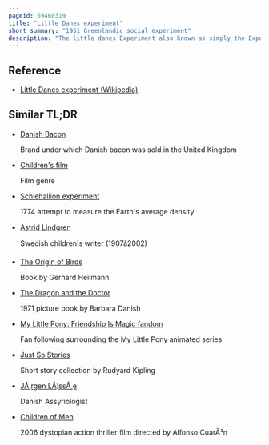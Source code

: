 ```yaml
---
pageid: 69460319
title: "Little Danes experiment"
short_summary: "1951 Greenlandic social experiment"
description: "The little danes Experiment also known as simply the Experiment was a danish Operation in 1951 where 22 greenlandic Inuit Children were sent to danish foster Families in an Attempt to Re-Educ. While the Children were supposed to be Orphans most were not. Six Children were adopted while in Denmark, and sixteen returned to Greenland, only to be placed in Danish-Speaking Orphanages and never live with their Families again. Half the Children experienced mental Health Problems and Half of them died when they were young Adults. After several Years of Demands from greenlandic Officials the danish Government officially apologized in 2020."
---
```


## Reference

- [Little Danes experiment (Wikipedia)](https://en.wikipedia.org/?curid=69460319)

## Similar TL;DR

- [Danish Bacon](/tldr/en/danish-bacon)

  Brand under which Danish bacon was sold in the United Kingdom

- [Children's film](/tldr/en/childrens-film)

  Film genre

- [Schiehallion experiment](/tldr/en/schiehallion-experiment)

  1774 attempt to measure the Earth's average density

- [Astrid Lindgren](/tldr/en/astrid-lindgren)

  Swedish children's writer (1907â2002)

- [The Origin of Birds](/tldr/en/the-origin-of-birds)

  Book by Gerhard Heilmann

- [The Dragon and the Doctor](/tldr/en/the-dragon-and-the-doctor)

  1971 picture book by Barbara Danish

- [My Little Pony: Friendship Is Magic fandom](/tldr/en/my-little-pony-friendship-is-magic-fandom)

  Fan following surrounding the My Little Pony animated series

- [Just So Stories](/tldr/en/just-so-stories)

  Short story collection by Rudyard Kipling

- [JÃ¸rgen LÃ¦ssÃ¸e](/tldr/en/jrgen-lsse)

  Danish Assyriologist

- [Children of Men](/tldr/en/children-of-men)

  2006 dystopian action thriller film directed by Alfonso CuarÃ³n
